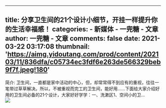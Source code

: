 
---
title: 分享卫生间的21个设计小细节，开挂一样提升你的生活幸福感！
categories: 
    - 新媒体
    - 一兜糖 - 文章
author: 一兜糖 - 文章
comments: false
date: 2021-03-22 03:17:08
thumbnail: 'https://aimg.yidoutang.com/prod/content/202103/11/836dfa/c05734ec3fdf6e263de566329beb9f7f.jpeg!180'
---

<div>   
简介: 卫生间，一直都是家中活动的中心，但，却常常得不到应有的重视，往往一笔带过草草解决。所以，不被重视而完工的卫生间，能好用……下面给大家介绍好用的卫生间必备的21个设计，大家好好学学：一、洗漱区1、空间小的卫…<br><img src="https://aimg.yidoutang.com/prod/content/202103/11/836dfa/c05734ec3fdf6e263de566329beb9f7f.jpeg!180" referrerpolicy="no-referrer">  
</div>
            